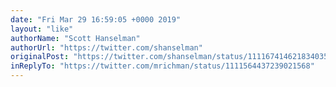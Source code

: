```yaml
---
date: "Fri Mar 29 16:59:05 +0000 2019"
layout: "like"
authorName: "Scott Hanselman"
authorUrl: "https://twitter.com/shanselman"
originalPost: "https://twitter.com/shanselman/status/1111674146218340352"
inReplyTo: "https://twitter.com/mrichman/status/1111564437239021568"
---
```

